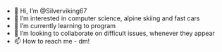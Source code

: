 - 👋 Hi, I’m @Silverviking67
- 👀 I’m interested in computer science, alpine skiing and fast cars
- 🌱 I’m currently learning to program
- 💞️ I’m looking to collaborate on difficult issues, whenever they appear
- 📫 How to reach me - dm!


<!---
Silverviking67/Silverviking67 is a ✨ special ✨ repository because its `README.md` (this file) appears on your GitHub profile.
You can click the Preview link to take a look at your changes.
--->
